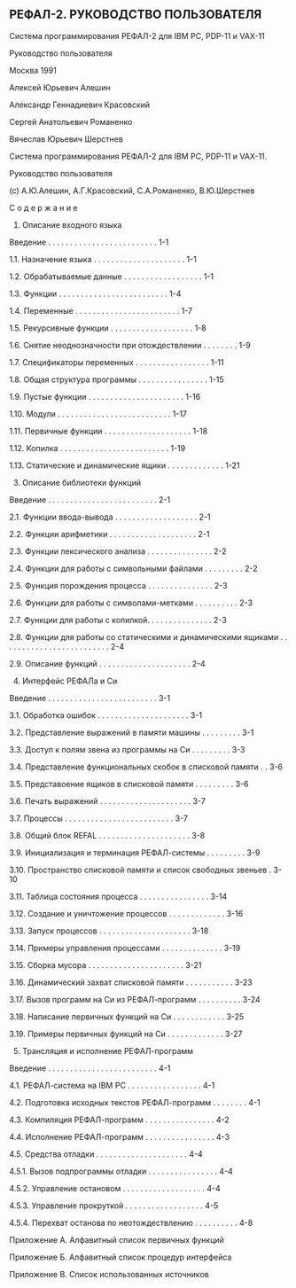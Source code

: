 РЕФАЛ-2. РУКОВОДСТВО ПОЛЬЗОВАТЕЛЯ
-------------------------------------

Система программирования РЕФАЛ-2 для IBM PC, PDP-11 и VAX-11

Руководство пользователя

Москва 1991

Алексей Юрьевич Алешин

Александр Геннадиевич Красовский

Сергей Анатольевич Романенко

Вячеслав Юрьевич Шерстнев

Система программирования РЕФАЛ-2 для IBM PC, PDP-11 и VAX-11.

Руководство пользователя

(c) А.Ю.Алешин, А.Г.Красовский, С.А.Романенко, В.Ю.Шерстнев


С о д е р ж а н и е

1. Описание входного языка

Введение . . . . . . . . . . . . . . . . . . . . . . . . . 1-1

1.1. Назначение языка . . . . . . . . . . . . . . . . . . . . . 1-1

1.2. Обрабатываемые данные . . . . . . . . . . . . . . . . . . 1-1

1.3. Функции . . . . . . . . . . . . . . . . . . . . . . . . . 1-4

1.4. Переменные . . . . . . . . . . . . . . . . . . . . . . . . 1-7

1.5. Рекурсивные функции . . . . . . . . . . . . . . . . . . . 1-8

1.6. Снятие неоднозначности при отождествлении . . . . . . . . 1-9

1.7. Спецификаторы переменных . . . . . . . . . . . . . . . . . 1-11

1.8. Общая структура программы . . . . . . . . . . . . . . . . 1-15

1.9. Пустые функции . . . . . . . . . . . . . . . . . . . . . . 1-16

1.10. Модули . . . . . . . . . . . . . . . . . . . . . . . . . . 1-17

1.11. Первичные функции . . . . . . . . . . . . . . . . . . . . 1-18

1.12. Копилка . . . . . . . . . . . . . . . . . . . . . . . . . 1-19

1.13. Статические и динамические ящики . . . . . . . . . . . . . 1-21

3. Описание библиотеки функций

Введение . . . . . . . . . . . . . . . . . . . . . . . . . 2-1

2.1. Функции ввода-вывода . . . . . . . . . . . . . . . . . . . 2-1

2.2. Функции арифметики . . . . . . . . . . . . . . . . . . . . 2-1

2.3. Функции лексического анализа . . . . . . . . . . . . . . . 2-2

2.4. Функции для работы с символьными файлами . . . . . . . . . 2-2

2.5. Функция порождения процесса . . . . . . . . . . . . . . . 2-3

2.6. Функции для работы с символами-метками . . . . . . . . . . 2-3

2.7. Функции для работы с копилкой. . . . . . . . . . . . . . . 2-3

2.8. Функции для работы со статическими и динамическими
 ящиками . . . . . . . . . . . . . . . . . . . . . . . . . 2-4

2.9. Описание функций . . . . . . . . . . . . . . . . . . . . . 2-4

4. Интерфейс РЕФАЛа и Си

Введение . . . . . . . . . . . . . . . . . . . . . . . . . 3-1

3.1. Обработка ошибок . . . . . . . . . . . . . . . . . . . . . 3-1

3.2. Представление выражений в памяти машины . . . . . . . . . 3-1

3.3. Доступ к полям звена из программы на Си . . . . . . . . . 3-3

3.4. Представление функциональных скобок в списковой памяти . . 3-6

3.5. Представоение ящиков в списковой памяти . . . . . . . . . 3-6

3.6. Печать выражений . . . . . . . . . . . . . . . . . . . . . 3-7

3.7. Процессы . . . . . . . . . . . . . . . . . . . . . . . . . 3-7

3.8. Общий блок REFAL . . . . . . . . . . . . . . . . . . . . . 3-8

3.9. Инициализация и терминация РЕФАЛ-системы . . . . . . . . . 3-9

3.10. Пространство списковой памяти и список свободных звеньев . 3-10

3.11. Таблица состояния процесса . . . . . . . . . . . . . . . . 3-14

3.12. Создание и уничтожение процессов . . . . . . . . . . . . . 3-16

3.13. Запуск процессов . . . . . . . . . . . . . . . . . . . . . 3-18

3.14. Примеры управления процессами . . . . . . . . . . . . . . 3-19

3.15. Сборка мусора . . . . . . . . . . . . . . . . . . . . . . 3-21

3.16. Динамический захват списковой памяти . . . . . . . . . . . 3-23

3.17. Вызов программ на Си из РЕФАЛ-программ . . . . . . . . . . 3-24

3.18. Написание первичных функций на Си . . . . . . . . . . . . 3-25

3.19. Примеры первичных функций на Си . . . . . . . . . . . . . 3-27

5. Трансляция и исполнение РЕФАЛ-программ

Введение . . . . . . . . . . . . . . . . . . . . . . . . . 4-1

4.1. РЕФАЛ-система на IBM PC . . . . . . . . . . . . . . . . . 4-1

4.2. Подготовка исходных текстов РЕФАЛ-программ . . . . . . . . 4-1

4.3. Компиляция РЕФАЛ-программ . . . . . . . . . . . . . . . . 4-2

4.4. Исполнение РЕФАЛ-программ . . . . . . . . . . . . . . . . 4-3

4.5. Средства отладки . . . . . . . . . . . . . . . . . . . . . 4-4

4.5.1. Вызов подпрограммы отладки . . . . . . . . . . . . . . . . 4-4

4.5.2. Управление остановом . . . . . . . . . . . . . . . . . . . 4-4

4.5.3. Управление прокруткой . . . . . . . . . . . . . . . . . . 4-5

4.5.4. Перехват останова по неотождествлению . . . . . . . . . . 4-8

Приложение А. Алфавитный список первичных функций

Приложение Б. Алфавитный список процедур интерфейса

Приложение В. Список использованных источников

